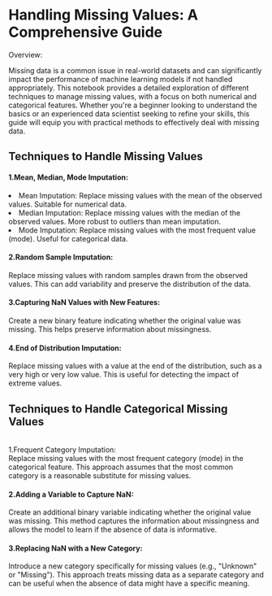 # Handling Missing Values: A Comprehensive Guide
Overview:

Missing data is a common issue in real-world datasets and can significantly impact the performance of machine learning models if not handled appropriately. This notebook provides a detailed exploration of different techniques to manage missing values, with a focus on both numerical and categorical features. Whether you're a beginner looking to understand the basics or an experienced data scientist seeking to refine your skills, this guide will equip you with practical methods to effectively deal with missing data.

## Techniques to Handle Missing Values
#### 1.Mean, Median, Mode Imputation:
<li>Mean Imputation: Replace missing values with the mean of the observed values. Suitable for numerical data.
<li>Median Imputation: Replace missing values with the median of the observed values. More robust to outliers than mean imputation.
<li>Mode Imputation: Replace missing values with the most frequent value (mode). Useful for categorical data.
  
#### 2.Random Sample Imputation:
Replace missing values with random samples drawn from the observed values. This can add variability and preserve the distribution of the data.
  
#### 3.Capturing NaN Values with New Features:
Create a new binary feature indicating whether the original value was missing. This helps preserve information about missingness.
  
#### 4.End of Distribution Imputation:
Replace missing values with a value at the end of the distribution, such as a very high or very low value. This is useful for detecting the impact of extreme values.
  
## Techniques to Handle Categorical Missing Values
<br> 1.Frequent Category Imputation:</br>
Replace missing values with the most frequent category (mode) in the categorical feature. This approach assumes that the most common category is a reasonable substitute for missing values.
#### 2.Adding a Variable to Capture NaN:
Create an additional binary variable indicating whether the original value was missing. This method captures the information about missingness and allows the model to learn if the absence of data is informative.
#### 3.Replacing NaN with a New Category:
Introduce a new category specifically for missing values (e.g., "Unknown" or "Missing"). This approach treats missing data as a separate category and can be useful when the absence of data might have a specific meaning.
